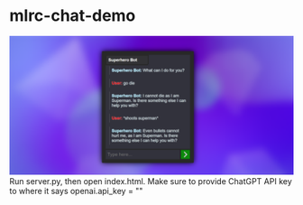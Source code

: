 # mlrc-chat-demo
<img src="readme.png"></img>
Run server.py, then open index.html.
Make sure to provide ChatGPT API key to where it says openai.api_key = ""

